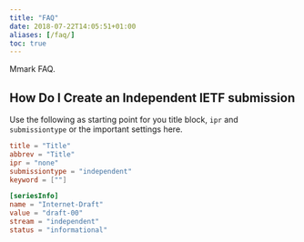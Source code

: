 ```yaml
---
title: "FAQ"
date: 2018-07-22T14:05:51+01:00
aliases: [/faq/]
toc: true
---
```


Mmark FAQ.

## How Do I Create an Independent IETF submission

Use the following as starting point for you title block, `ipr` and `submissiontype` or the important
settings here.

~~~ toml
title = "Title"
abbrev = "Title"
ipr = "none"
submissiontype = "independent"
keyword = [""]

[seriesInfo]
name = "Internet-Draft"
value = "draft-00"
stream = "independent"
status = "informational"
~~~
